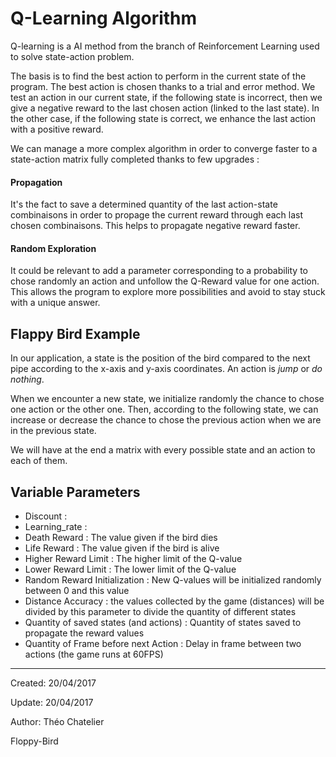 # Q-Learning Algorithm
Q-learning is a AI method from the branch of Reinforcement Learning used to solve state-action problem.

The basis is to find the best action to perform in the current state of the program. The best action is chosen thanks to a trial and error method. We test an action in our current state, if the following state is incorrect, then we give a negative reward to the last chosen action (linked to the last state). In the other case, if the following state is correct, we enhance the last action with a positive reward.


We can manage a more complex algorithm in order to converge faster to a state-action matrix fully completed thanks to few upgrades :
#### Propagation
It's the fact to save a determined quantity of the last action-state combinaisons in order to propage the current reward through each last chosen combinaisons. This helps to propagate negative reward faster.
#### Random Exploration
It could be relevant to add a parameter corresponding to a probability to chose randomly an action and unfollow the Q-Reward value for one action. This allows the program to explore more possibilities and avoid to stay stuck with a unique answer.
## Flappy Bird Example
In our application, a state is the position of the bird compared to the next pipe according to the x-axis and y-axis coordinates. An action is *jump* or *do nothing*.

When we encounter a new state, we initialize randomly the chance to chose one action or the other one. Then, according to the following state, we can increase or decrease the chance to chose the previous action when we are in the previous state.

We will have at the end a matrix with every possible state and an action to each of them.
## Variable Parameters
* Discount : 
* Learning_rate :
* Death Reward : The value given if the bird dies
* Life Reward : The value given if the bird is alive
* Higher Reward Limit : The higher limit of the Q-value
* Lower Reward Limit : The lower limit of the Q-value
* Random Reward Initialization : New Q-values will be initialized randomly between 0 and this value
* Distance Accuracy : the values collected by the game (distances) will be divided by this parameter to divide the quantity of different states
* Quantity of saved states (and actions) : Quantity of states saved to propagate the reward values
* Quantity of Frame before next Action : Delay in frame between two actions (the game runs at 60FPS)


----

Created: 20/04/2017

Update: 20/04/2017

Author: Théo Chatelier

Floppy-Bird
